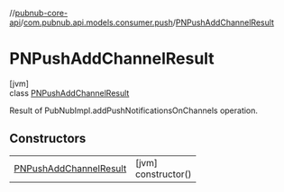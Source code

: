 //[pubnub-core-api](../../../index.md)/[com.pubnub.api.models.consumer.push](../index.md)/[PNPushAddChannelResult](index.md)

# PNPushAddChannelResult

[jvm]\
class [PNPushAddChannelResult](index.md)

Result of PubNubImpl.addPushNotificationsOnChannels operation.

## Constructors

| | |
|---|---|
| [PNPushAddChannelResult](-p-n-push-add-channel-result.md) | [jvm]<br>constructor() |
